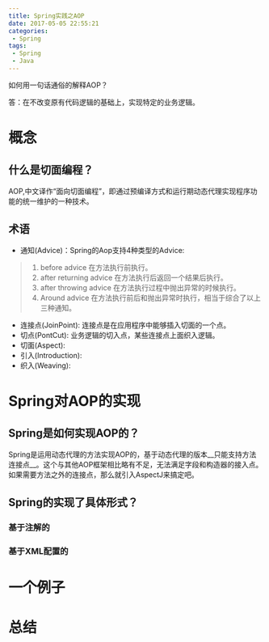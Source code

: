 ```yaml
---
title: Spring实践之AOP
date: 2017-05-05 22:55:21
categories:
 - Spring
tags:
 - Spring
 - Java
---
```


如何用一句话通俗的解释AOP？

答：在不改变原有代码逻辑的基础上，实现特定的业务逻辑。

# 概念
## 什么是切面编程？
AOP,中文译作“面向切面编程”，即通过预编译方式和运行期动态代理实现程序功能的统一维护的一种技术。
## 术语
* 通知(Advice)：Spring的Aop支持4种类型的Advice:

> 1. before advice 在方法执行前执行。
> 2. after returning  advice 在方法执行后返回一个结果后执行。
> 3. after throwing advice 在方法执行过程中抛出异常的时候执行。
> 4. Around advice 在方法执行前后和抛出异常时执行，相当于综合了以上三种通知。

* 连接点(JoinPoint): 连接点是在应用程序中能够插入切面的一个点。
* 切点(PontCut): 业务逻辑的切入点，某些连接点上面织入逻辑。
* 切面(Aspect):
* 引入(Introduction):
* 织入(Weaving):

# Spring对AOP的实现
## Spring是如何实现AOP的？
Spring是运用动态代理的方法实现AOP的，基于动态代理的版本__只能支持方法连接点__。这个与其他AOP框架相比略有不足，无法满足字段和构造器的接入点。如果需要方法之外的连接点，那么就引入AspectJ来搞定吧。
## Spring的实现了具体形式？

### 基于注解的

### 基于XML配置的

# 一个例子
##

# 总结
